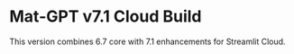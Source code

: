 # Mat-GPT v7.1 Cloud Build
This version combines 6.7 core with 7.1 enhancements for Streamlit Cloud.